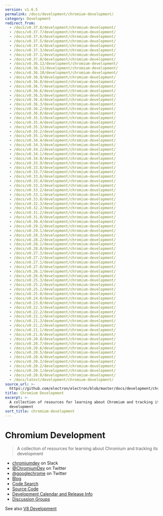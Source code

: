 ```yaml
---
version: v1.6.5
permalink: /docs/development/chromium-development/
category: Development
redirect_from:
  - /docs/v0.37.8/development/chromium-development/
  - /docs/v0.37.7/development/chromium-development/
  - /docs/v0.37.6/development/chromium-development/
  - /docs/v0.37.5/development/chromium-development/
  - /docs/v0.37.4/development/chromium-development/
  - /docs/v0.37.3/development/chromium-development/
  - /docs/v0.37.1/development/chromium-development/
  - /docs/v0.37.0/development/chromium-development/
  - /docs/v0.36.12/development/chromium-development/
  - /docs/v0.36.11/development/chromium-development/
  - /docs/v0.36.10/development/chromium-development/
  - /docs/v0.36.9/development/chromium-development/
  - /docs/v0.36.8/development/chromium-development/
  - /docs/v0.36.7/development/chromium-development/
  - /docs/v0.36.6/development/chromium-development/
  - /docs/v0.36.5/development/chromium-development/
  - /docs/v0.36.4/development/chromium-development/
  - /docs/v0.36.3/development/chromium-development/
  - /docs/v0.36.2/development/chromium-development/
  - /docs/v0.36.0/development/chromium-development/
  - /docs/v0.35.5/development/chromium-development/
  - /docs/v0.35.4/development/chromium-development/
  - /docs/v0.35.3/development/chromium-development/
  - /docs/v0.35.2/development/chromium-development/
  - /docs/v0.35.1/development/chromium-development/
  - /docs/v0.34.4/development/chromium-development/
  - /docs/v0.34.3/development/chromium-development/
  - /docs/v0.34.2/development/chromium-development/
  - /docs/v0.34.1/development/chromium-development/
  - /docs/v0.34.0/development/chromium-development/
  - /docs/v0.33.9/development/chromium-development/
  - /docs/v0.33.8/development/chromium-development/
  - /docs/v0.33.7/development/chromium-development/
  - /docs/v0.33.6/development/chromium-development/
  - /docs/v0.33.4/development/chromium-development/
  - /docs/v0.33.3/development/chromium-development/
  - /docs/v0.33.2/development/chromium-development/
  - /docs/v0.33.1/development/chromium-development/
  - /docs/v0.33.0/development/chromium-development/
  - /docs/v0.32.3/development/chromium-development/
  - /docs/v0.32.2/development/chromium-development/
  - /docs/v0.31.2/development/chromium-development/
  - /docs/v0.31.0/development/chromium-development/
  - /docs/v0.30.4/development/chromium-development/
  - /docs/v0.29.2/development/chromium-development/
  - /docs/v0.29.1/development/chromium-development/
  - /docs/v0.28.3/development/chromium-development/
  - /docs/v0.28.2/development/chromium-development/
  - /docs/v0.28.1/development/chromium-development/
  - /docs/v0.28.0/development/chromium-development/
  - /docs/v0.27.3/development/chromium-development/
  - /docs/v0.27.2/development/chromium-development/
  - /docs/v0.27.1/development/chromium-development/
  - /docs/v0.27.0/development/chromium-development/
  - /docs/v0.26.1/development/chromium-development/
  - /docs/v0.26.0/development/chromium-development/
  - /docs/v0.25.3/development/chromium-development/
  - /docs/v0.25.2/development/chromium-development/
  - /docs/v0.25.1/development/chromium-development/
  - /docs/v0.25.0/development/chromium-development/
  - /docs/v0.24.0/development/chromium-development/
  - /docs/v0.23.0/development/chromium-development/
  - /docs/v0.22.3/development/chromium-development/
  - /docs/v0.22.2/development/chromium-development/
  - /docs/v0.22.1/development/chromium-development/
  - /docs/v0.21.3/development/chromium-development/
  - /docs/v0.21.2/development/chromium-development/
  - /docs/v0.21.1/development/chromium-development/
  - /docs/v0.21.0/development/chromium-development/
  - /docs/v0.20.8/development/chromium-development/
  - /docs/v0.20.7/development/chromium-development/
  - /docs/v0.20.6/development/chromium-development/
  - /docs/v0.20.5/development/chromium-development/
  - /docs/v0.20.4/development/chromium-development/
  - /docs/v0.20.3/development/chromium-development/
  - /docs/v0.20.2/development/chromium-development/
  - /docs/v0.20.1/development/chromium-development/
  - /docs/v0.20.0/development/chromium-development/
  - /docs/latest/development/chromium-development/
source_url: >-
  https://github.com/electron/electron/blob/master/docs/development/chromium-development.md
title: Chromium Development
excerpt: >-
  A collection of resources for learning about Chromium and tracking its
  development
sort_title: chromium-development
---
```




<!--


                                      ::::
                                    :o+//+o:
                                    +o    oo-
                                    :o+//oo/+o/
                                      -::-   -oo:
                                               /s/
                      -::::::::-                :s/  :::--
                  :+oo+////////+:        -:/+oo/ :s:-///++oo+:
                /o+:                -/+oo+/:-     +o-      -:+o:
               /s:              -:+o+/:           -o+         :s/
              -s/            -/oo/:                /s-         +s-
              -s/         -/oo/-                   -s/         /s-
               oo       :+o/-                       oo         oo
               -s/    :oo/                          /s-       /s-
                :s/ :oo:              -::-          /s-      /s:
                  -+o/               /ssss/         :s:    -+o-
                 :o+--               /ssss/         :s:   :o+-
                :s/  +o:              -::-          /s-   --
               -s/    :+o/-                         /s-
               oo       -+o+-                       oo
              -s/         -/oo/-                   -s/
             -+soo+:         -/oo/:                /s-      /oooo+-
             o+   :s:           -:+o+/:-          -o+      /s:  -oo
             oo:--/s:       ::      -:+oo+/:-     -/-      /s/--:o+
              :+++/-        :s:          -:/+ooo++//////++oo//+o+:
                             /s:                --::::::--
                              /s/              /s-
                               :oo:          :oo:
                                 /oo/-    -/oo/
                                   -/+oooo+/-





                   _______  _______  _______  _______  __
                  |       ||       ||       ||       ||  |
                  |  _____||_     _||   _   ||    _  ||  |
                  | |_____   |   |  |  | |  ||   |_| ||  |
                  |_____  |  |   |  |  |_|  ||    ___||__|
                   _____| |  |   |  |       ||   |     __
                  |_______|  |___|  |_______||___|    |__|


    This file is generated automatically, so it should not be edited.

    To make changes, head over to the electron/electron repository:

    https://github.com/electron/electron/blob/master/docs/development/chromium-development.md

    Thanks!

-->
# Chromium Development

> A collection of resources for learning about Chromium and tracking its development

*   [chromiumdev](https://chromiumdev-slack.herokuapp.com) on Slack
*   [@ChromiumDev](https://twitter.com/ChromiumDev) on Twitter
*   [@googlechrome](https://twitter.com/googlechrome) on Twitter
*   [Blog](https://blog.chromium.org)
*   [Code Search](https://cs.chromium.org/)
*   [Source Code](https://cs.chromium.org/chromium/src/)
*   [Development Calendar and Release Info](https://www.chromium.org/developers/calendar)
*   [Discussion Groups](http://www.chromium.org/developers/discussion-groups)

See also [V8 Development]({{site.baseurl}}/docs/development/v8-development)
